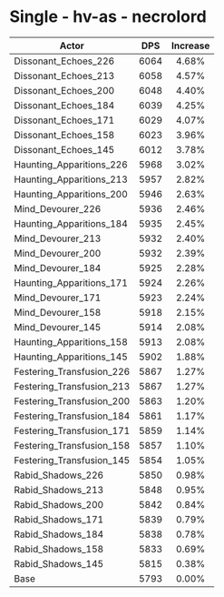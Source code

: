 # Single - hv-as - necrolord
| Actor | DPS | Increase |
|---|:---:|:---:|
|Dissonant_Echoes_226|6064|4.68%|
|Dissonant_Echoes_213|6058|4.57%|
|Dissonant_Echoes_200|6048|4.40%|
|Dissonant_Echoes_184|6039|4.25%|
|Dissonant_Echoes_171|6029|4.07%|
|Dissonant_Echoes_158|6023|3.96%|
|Dissonant_Echoes_145|6012|3.78%|
|Haunting_Apparitions_226|5968|3.02%|
|Haunting_Apparitions_213|5957|2.82%|
|Haunting_Apparitions_200|5946|2.63%|
|Mind_Devourer_226|5936|2.46%|
|Haunting_Apparitions_184|5935|2.45%|
|Mind_Devourer_213|5932|2.40%|
|Mind_Devourer_200|5932|2.39%|
|Mind_Devourer_184|5925|2.28%|
|Haunting_Apparitions_171|5924|2.26%|
|Mind_Devourer_171|5923|2.24%|
|Mind_Devourer_158|5918|2.15%|
|Mind_Devourer_145|5914|2.08%|
|Haunting_Apparitions_158|5913|2.08%|
|Haunting_Apparitions_145|5902|1.88%|
|Festering_Transfusion_226|5867|1.27%|
|Festering_Transfusion_213|5867|1.27%|
|Festering_Transfusion_200|5863|1.20%|
|Festering_Transfusion_184|5861|1.17%|
|Festering_Transfusion_171|5859|1.14%|
|Festering_Transfusion_158|5857|1.10%|
|Festering_Transfusion_145|5854|1.05%|
|Rabid_Shadows_226|5850|0.98%|
|Rabid_Shadows_213|5848|0.95%|
|Rabid_Shadows_200|5842|0.84%|
|Rabid_Shadows_171|5839|0.79%|
|Rabid_Shadows_184|5838|0.78%|
|Rabid_Shadows_158|5833|0.69%|
|Rabid_Shadows_145|5815|0.38%|
|Base|5793|0.00%|
